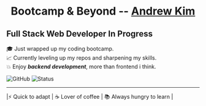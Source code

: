 # <p align="center">Bootcamp & Beyond -- [Andrew Kim](https://github.com/)</p>

## Full Stack Web Developer In Progress

🎓 Just wrapped up my coding bootcamp.    
📈 Currently leveling up my repos and sharpening my skills.  
💥 Enjoy ***backend development***, more than frontend i think.

![GitHub](https://img.shields.io/badge/GitHub-AndrewKim-blue?logo=github)
![Status](https://img.shields.io/badge/Status-Learning-informational)


---

 |⚡ Quick to adapt | ☕ Lover of coffee | 📚 Always hungry to learn |


